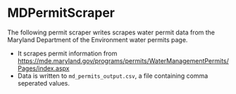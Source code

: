 # MDPermitScraper
The following permit scraper writes scrapes water permit data from the Maryland Department of the Environment water
permits page.
- It scrapes permit information from https://mde.maryland.gov/programs/permits/WaterManagementPermits/Pages/index.aspx
- Data is written to `md_permits_output.csv`, a file containing comma seperated values.
